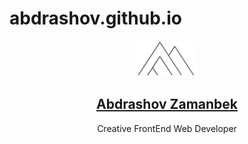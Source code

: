 # abdrashov.github.io
<p align="center">
  <a href="https://anuraghazra.github.io/">
    <img alt="Gatsby" src="/image/logo.png" width="100" />
    <h2 align="center">Abdrashov Zamanbek</h2>
  </a>
</p> 
<p align="center">Creative FrontEnd Web Developer</p>


